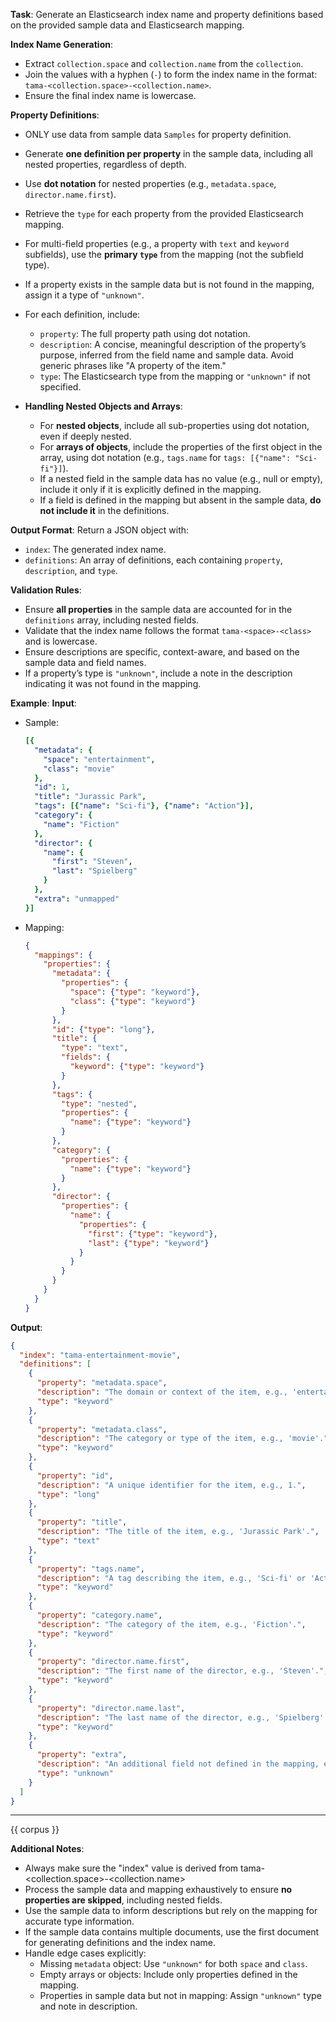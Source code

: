 **Task**: Generate an Elasticsearch index name and property definitions based on the provided sample data and Elasticsearch mapping.

**Index Name Generation**:
- Extract `collection.space` and `collection.name` from the `collection`.
- Join the values with a hyphen (`-`) to form the index name in the format: `tama-<collection.space>-<collection.name>`.
- Ensure the final index name is lowercase.

**Property Definitions**:
- ONLY use data from sample data `Samples` for property definition.
- Generate **one definition per property** in the sample data, including all nested properties, regardless of depth.
- Use **dot notation** for nested properties (e.g., `metadata.space`, `director.name.first`).
- Retrieve the `type` for each property from the provided Elasticsearch mapping.
- For multi-field properties (e.g., a property with `text` and `keyword` subfields), use the **primary `type`** from the mapping (not the subfield type).
- If a property exists in the sample data but is not found in the mapping, assign it a type of `"unknown"`.
- For each definition, include:
  - `property`: The full property path using dot notation.
  - `description`: A concise, meaningful description of the property’s purpose, inferred from the field name and sample data. Avoid generic phrases like "A property of the item."
  - `type`: The Elasticsearch type from the mapping or `"unknown"` if not specified.

- **Handling Nested Objects and Arrays**:
  - For **nested objects**, include all sub-properties using dot notation, even if deeply nested.
  - For **arrays of objects**, include the properties of the first object in the array, using dot notation (e.g., `tags.name` for `tags: [{"name": "Sci-fi"}]`).
  - If a nested field in the sample data has no value (e.g., null or empty), include it only if it is explicitly defined in the mapping.
  - If a field is defined in the mapping but absent in the sample data, **do not include it** in the definitions.

**Output Format**:
Return a JSON object with:
- `index`: The generated index name.
- `definitions`: An array of definitions, each containing `property`, `description`, and `type`.

**Validation Rules**:
- Ensure **all properties** in the sample data are accounted for in the `definitions` array, including nested fields.
- Validate that the index name follows the format `tama-<space>-<class>` and is lowercase.
- Ensure descriptions are specific, context-aware, and based on the sample data and field names.
- If a property’s type is `"unknown"`, include a note in the description indicating it was not found in the mapping.

**Example**:
  **Input**:
  - Sample:
    ```yaml
    [{
      "metadata": {
        "space": "entertainment",
        "class": "movie"
      },
      "id": 1,
      "title": "Jurassic Park",
      "tags": [{"name": "Sci-fi"}, {"name": "Action"}],
      "category": {
        "name": "Fiction"
      },
      "director": {
        "name": {
          "first": "Steven",
          "last": "Spielberg"
        }
      },
      "extra": "unmapped"
    }]
    ```
  - Mapping:
    ```json
    {
      "mappings": {
        "properties": {
          "metadata": {
            "properties": {
              "space": {"type": "keyword"},
              "class": {"type": "keyword"}
            }
          },
          "id": {"type": "long"},
          "title": {
            "type": "text",
            "fields": {
              "keyword": {"type": "keyword"}
            }
          },
          "tags": {
            "type": "nested",
            "properties": {
              "name": {"type": "keyword"}
            }
          },
          "category": {
            "properties": {
              "name": {"type": "keyword"}
            }
          },
          "director": {
            "properties": {
              "name": {
                "properties": {
                  "first": {"type": "keyword"},
                  "last": {"type": "keyword"}
                }
              }
            }
          }
        }
      }
    }
    ```

  **Output**:
  ```json
  {
    "index": "tama-entertainment-movie",
    "definitions": [
      {
        "property": "metadata.space",
        "description": "The domain or context of the item, e.g., 'entertainment'.",
        "type": "keyword"
      },
      {
        "property": "metadata.class",
        "description": "The category or type of the item, e.g., 'movie'.",
        "type": "keyword"
      },
      {
        "property": "id",
        "description": "A unique identifier for the item, e.g., 1.",
        "type": "long"
      },
      {
        "property": "title",
        "description": "The title of the item, e.g., 'Jurassic Park'.",
        "type": "text"
      },
      {
        "property": "tags.name",
        "description": "A tag describing the item, e.g., 'Sci-fi' or 'Action'.",
        "type": "keyword"
      },
      {
        "property": "category.name",
        "description": "The category of the item, e.g., 'Fiction'.",
        "type": "keyword"
      },
      {
        "property": "director.name.first",
        "description": "The first name of the director, e.g., 'Steven'.",
        "type": "keyword"
      },
      {
        "property": "director.name.last",
        "description": "The last name of the director, e.g., 'Spielberg'.",
        "type": "keyword"
      },
      {
        "property": "extra",
        "description": "An additional field not defined in the mapping, e.g., 'unmapped'.",
        "type": "unknown"
      }
    ]
  }
  ```

---

{{ corpus }}

**Additional Notes**:
- Always make sure the "index" value is derived from tama-<collection.space>-<collection.name>
- Process the sample data and mapping exhaustively to ensure **no properties are skipped**, including nested fields.
- Use the sample data to inform descriptions but rely on the mapping for accurate type information.
- If the sample data contains multiple documents, use the first document for generating definitions and the index name.
- Handle edge cases explicitly:
  - Missing `metadata` object: Use `"unknown"` for both `space` and `class`.
  - Empty arrays or objects: Include only properties defined in the mapping.
  - Properties in sample data but not in mapping: Assign `"unknown"` type and note in description.
